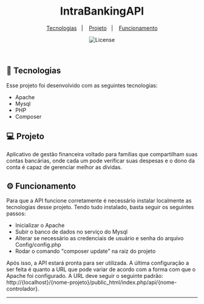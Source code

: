 <h1 align="center"> IntraBankingAPI </h1>

<p align="center">
  <a href="#-tecnologias">Tecnologias</a>&nbsp;&nbsp;&nbsp;|&nbsp;&nbsp;&nbsp;
  <a href="#-projeto">Projeto</a>&nbsp;&nbsp;&nbsp;|&nbsp;&nbsp;&nbsp;
  <a href="#gear-funcionamento">Funcionamento</a>
</p>

<p align="center">
  <img alt="License" src="https://img.shields.io/static/v1?label=license&message=MIT&color=49AA26&labelColor=000000">
</p>

<br>


## 🚀 Tecnologias

Esse projeto foi desenvolvido com as seguintes tecnologias:

- Apache
- Mysql
- PHP
- Composer

## 💻 Projeto

Aplicativo de gestão financeira voltado para famílias que compartilham suas contas bancárias, onde cada um pode verificar suas despesas e o dono da conta é capaz de gerenciar melhor as dívidas.

## :gear: Funcionamento

Para que a API funcione corretamente é necessário instalar localmente as tecnologias desse projeto. Tendo tudo instalado, basta seguir os seguintes passos:

- Inicializar o Apache  
- Subir o banco de dados no serviço do Mysql
- Alterar se necessário as credenciais de usuário e senha do arquivo Config/config.php
- Rodar o comando "composer update" na raiz do projeto

Após isso, a API estará pronta para ser utilizada. A última configuração a ser feita é quanto a URL que pode variar de acordo com a forma com que o Apache foi configurado. A URL deve seguir o seguinte padrão: http://{localhost}/{nome-projeto}/public_html/index.php/api/{nome-controlador}.

---
